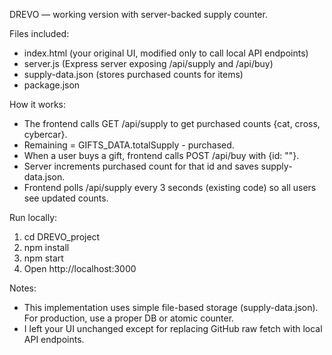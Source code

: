 
DREVO — working version with server-backed supply counter.

Files included:
- index.html (your original UI, modified only to call local API endpoints)
- server.js (Express server exposing /api/supply and /api/buy)
- supply-data.json (stores purchased counts for items)
- package.json

How it works:
- The frontend calls GET /api/supply to get purchased counts {cat, cross, cybercar}.
- Remaining = GIFTS_DATA.totalSupply - purchased.
- When a user buys a gift, frontend calls POST /api/buy with {id: "<giftId>"}.
- Server increments purchased count for that id and saves supply-data.json.
- Frontend polls /api/supply every 3 seconds (existing code) so all users see updated counts.

Run locally:
1. cd DREVO_project
2. npm install
3. npm start
4. Open http://localhost:3000

Notes:
- This implementation uses simple file-based storage (supply-data.json). For production, use a proper DB or atomic counter.
- I left your UI unchanged except for replacing GitHub raw fetch with local API endpoints.

